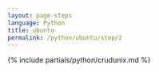 ```yaml
---
layout: page-steps
language: Python
title: ubuntu
permalink: /python/ubuntu/step/2
---
```


{% include partials/python/crudunix.md %}

